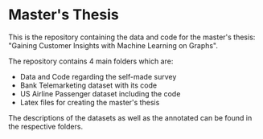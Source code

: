 # Master's Thesis

This is the repository containing the data and code for the master's thesis:
"Gaining Customer Insights with Machine Learning on Graphs". 

The repository contains 4 main folders which are:

- Data and Code regarding the self-made survey
- Bank Telemarketing dataset with its code
- US Airline Passenger dataset including the code
- Latex files for creating the master's thesis

The descriptions of the datasets as well as the annotated can be found in the 
respective folders. 
